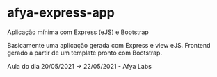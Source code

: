 # afya-express-app
Aplicação mínima com Express (eJS) e Bootstrap

Basicamente uma aplicação gerada com Express e view eJS. Frontend gerado a partir de um template pronto com Bootstrap.

Aula do dia 20/05/2021 -> 22/05/2021 - Afya Labs
